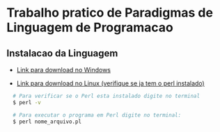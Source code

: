 # Trabalho pratico de Paradigmas de Linguagem de Programacao

## Instalacao da Linguagem

- <a href="https://learn.perl.org/installing/windows.html">Link para download no Windows</a>

- <a href="https://learn.perl.org/installing/unix_linux.html">Link para download no Linux (verifique se ja tem o perl instalado)</a>

``` bash
  # Para verificar se o Perl esta instalado digite no terminal
  $ perl -v
```


``` bash 
  # Para executar o programa em Perl digite no terminal:
  $ perl nome_arquivo.pl
```

